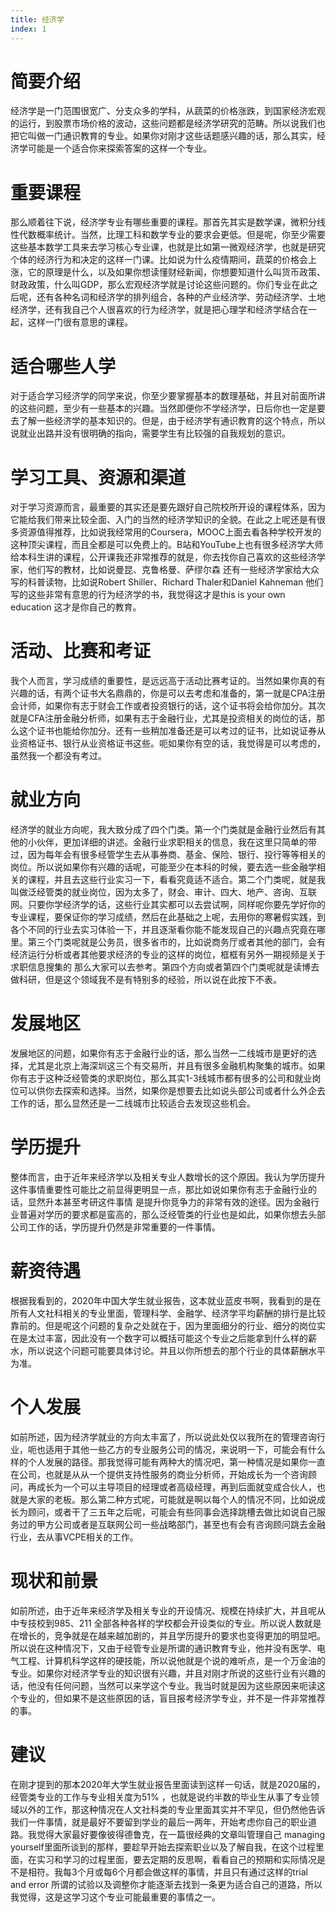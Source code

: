 ```yaml
---
title: 经济学
index: 1
---
```


# 简要介绍

经济学是一门范围很宽广、分支众多的学科，从蔬菜的价格涨跌，到国家经济宏观的运行，到股票市场价格的波动，这些问题都是经济学研究的范畴。所以说我们也把它叫做一门通识教育的专业。如果你对刚才这些话题感兴趣的话，那么其实，经济学可能是一个适合你来探索答案的这样一个专业。

# 重要课程

那么顺着往下说，经济学专业有哪些重要的课程。那首先其实是数学课，微积分线性代数概率统计。当然，比理工科和数学专业的要求会更低。但是呢，你至少需要这些基本数学工具来去学习核心专业课，也就是比如第一微观经济学，也就是研究个体的经济行为和决定的这样一门课。比如说为什么疫情期间，蔬菜的价格会上涨，它的原理是什么，以及如果你想读懂财经新闻，你想要知道什么叫货币政策、财政政策，什么叫GDP，那么宏观经济学就是讨论这些问题的。你们专业在此之后呢，还有各种名词和经济学的排列组合，各种的产业经济学、劳动经济学、土地经济学，还有我自己个人很喜欢的行为经济学，就是把心理学和经济学结合在一起，这样一门很有意思的课程。

# 适合哪些人学

对于适合学习经济学的同学来说，你至少要掌握基本的数理基础，并且对前面所讲的这些问题，至少有一些基本的兴趣。当然即便你不学经济学，日后你也一定是要去了解一些经济学的基本知识的。但是，由于经济学有通识教育的这个特点，所以说就业出路并没有很明确的指向，需要学生有比较强的自我规划的意识。

# 学习工具、资源和渠道

对于学习资源而言，最重要的其实还是要先跟好自己院校所开设的课程体系，因为它能给我们带来比较全面、入门的当然的经济学知识的全貌。在此之上呢还是有很多资源值得推荐，比如说我经常用的Coursera，MOOC上面去看各种学校开发的这种顶尖课程，而且全都是可以免费上的。B站和YouTube上也有很多经济学大师给本科生讲的课程，公开课我还非常推荐的就是，你去找你自己喜欢的这些经济学家，他们写的教材，比如说曼昆、克鲁格曼、萨缪尔森 还有一些经济学家给大众写的科普读物，比如说Robert Shiller、Richard Thaler和Daniel Kahneman 他们写的这些非常有意思的行为经济学的书，我觉得这才是this is your own education 这才是你自己的教育。

# 活动、比赛和考证

我个人而言，学习成绩的重要性，是远远高于活动比赛考证的。当然如果你真的有兴趣的话，有两个证书大名鼎鼎的，你是可以去考虑和准备的，第一就是CPA注册会计师，如果你有志于财会工作或者投资银行的话，这个证书将会给你加分。其次就是CFA注册金融分析师，如果有志于金融行业，尤其是投资相关的岗位的话，那么这个证书也能给你加分。还有一些稍加准备还是可以考过的证书，比如说证券从业资格证书、银行从业资格证书这些。呃如果你有空的话，我觉得是可以考虑的，虽然我一个都没有考过。

# 就业方向

经济学的就业方向呢，我大致分成了四个门类。第一个门类就是金融行业然后有其他的小伙伴，更加详细的讲述。金融行业求职相关的信息，我在这里只简单的带过，因为每年会有很多经管学生去从事券商、基金、保险、银行、投行等等相关的岗位。所以说如果你有兴趣的话呢，可能至少在本科的时候，要去选一些金融学相关的课程，并且去这些行业实习一下，看看究竟适不适合。第二个门类呢，就是我叫做泛经管类的就业岗位，因为太多了，财会、审计、四大、地产、咨询、互联网。只要你学经济学的话，这些行业其实都可以去尝试啊，同样呢你要先学好你的专业课程，要保证你的学习成绩，然后在此基础之上呢，去用你的寒暑假实践，到各个不同的行业去实习体验一下，并且逐渐看你能不能发现自己的兴趣点究竟在哪里。第三个门类呢就是公务员，很多省市的，比如说商务厅或者其他的部门，会有经济运行分析或者其他要求经济的专业的这样的岗位，框框有另外一期视频是关于求职信息搜集的 那么大家可以去参考。第四个方向或者第四个门类呢就是读博去做科研，但是这个领域我不是有特别多的经验，所以说在此按下不表。

# 发展地区

发展地区的问题，如果你有志于金融行业的话，那么当然一二线城市是更好的选择，尤其是北京上海深圳这三个有交易所，并且有很多金融机构聚集的城市。如果你有志于这种泛经管类的求职岗位，那么其实1-3线城市都有很多的公司和就业岗位可以供你去探索和选择。当然，如果你是想要去比如说头部公司或者什么外企去工作的话，那么显然还是一二线城市比较适合去发现这些机会。

# 学历提升

整体而言，由于近年来经济学以及相关专业人数增长的这个原因。我认为学历提升这件事情重要性可能比之前显得更明显一点，那比如说如果你有志于金融行业的话，显然升本甚至考研这件事情 是提升你竞争力的非常有效的途径。因为金融行业普遍对学历的要求都是蛮高的，那么泛经管类的行业也是如此，如果你想去头部公司工作的话，学历提升仍然是非常重要的一件事情。

# 薪资待遇

根据我看到的，2020年中国大学生就业报告，这本就业蓝皮书啊，我看到的是在所有人文社科相关的专业里面，管理科学、金融学、经济学平均薪酬的排行是比较靠前的。但是呢这个问题的复杂之处就在于，因为里面细分的行业、细分的岗位实在是太过丰富，因此没有一个数字可以概括可能这个专业之后能拿到什么样的薪水，所以说这个问题可能要具体讨论。并且以你所想去的那个行业的具体薪酬水平为准。

# 个人发展

如前所述，因为经济学就业的方向太丰富了，所以说此处仅以我所在的管理咨询行业，呃也适用于其他一些乙方的专业服务公司的情况，来说明一下，可能会有什么样的个人发展的路径。那我觉得可能有两种大的情况吧，第一种情况是如果你一直在公司，也就是从从一个提供支持性服务的商业分析师，开始成长为一个咨询顾问，再成长为一个可以主导项目的经理或者高级经理，再到后面就变成合伙人，也就是大家的老板。那么第二种方式呢，可能就是啊以每个人的情况不同，比如说成长为顾问，或者干了三五年之后呢，可能会有些同事会选择跳槽去做比如说自己服务过的甲方公司或者是互联网公司一些战略部门，甚至也有会有咨询顾问跳去金融行业，去从事VCPE相关的工作。

# 现状和前景

如前所述，由于近年来经济学及相关专业的开设情况、规模在持续扩大，并且呢从中专技校到985、211 全部各种各样的学校都会开设类似的专业。所以说人数就是在增长的，竞争就是在越来越加剧的，并且学历提升的要求也变得更加的明显吧。所以说在这种情况下，又由于经管专业是所谓的通识教育专业，他并没有医学、电气工程、计算机科学这样的硬技能，所以说他就是个说的难听点，是一个万金油的专业。如果你对经济学专业的知识很有兴趣，并且对刚才所说的这些行业有兴趣的话，他没有任何问题，当然可以来学这个专业。我当时就是因为这些原因来呃读这个专业的，但如果不是这些原因的话，盲目报考经济学专业，并不是一件非常推荐的事。

# 建议

在刚才提到的那本2020年大学生就业报告里面读到这样一句话，就是2020届的，经管类专业的工作与专业相关度为51% ，也就是说约半数的毕业生从事了专业领域以外的工作，那这种情况在人文社科类的专业里面其实并不罕见，但仍然他告诉我们一件事情，就是最好不要留到学业的最后一两年，开始考虑你自己的职业道路。我觉得大家最好要像彼得德鲁克，在一篇很经典的文章叫管理自己 managing yourself里面所谈到的那样，要趁早开始去探索职业以及了解自我，在这个过程里面，在实习和学习的过程里面，要去定期的反思啊，看看自己的预期和实际情况是不是相符。我每3个月或每6个月都会做这样的事情，并且只有通过这样的trial and error 所谓的试验以及调整你才能逐渐去找到一条更为适合自己的道路，所以我觉得，这是这学习这个专业可能最重要的事情之一。